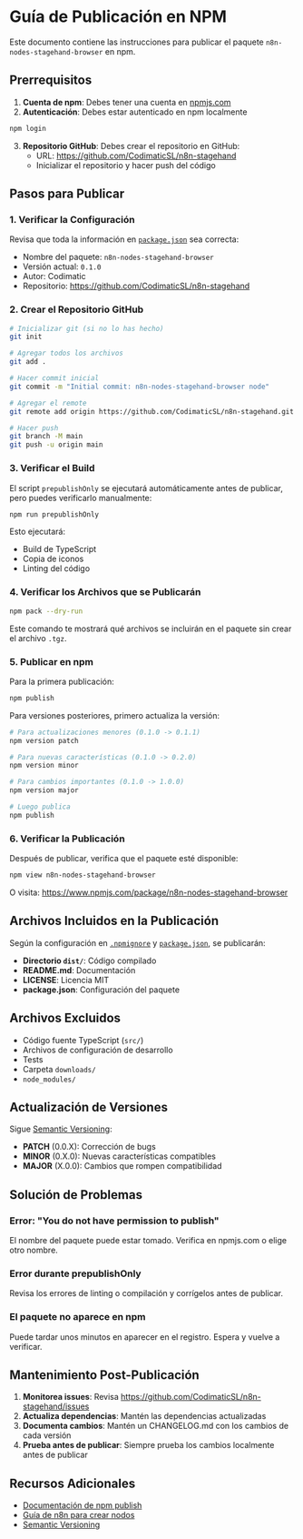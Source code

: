# Guía de Publicación en NPM

Este documento contiene las instrucciones para publicar el paquete `n8n-nodes-stagehand-browser` en npm.

## Prerrequisitos

1. **Cuenta de npm**: Debes tener una cuenta en [npmjs.com](https://www.npmjs.com/)
2. **Autenticación**: Debes estar autenticado en npm localmente

```bash
npm login
```

3. **Repositorio GitHub**: Debes crear el repositorio en GitHub:
   - URL: https://github.com/CodimaticSL/n8n-stagehand
   - Inicializar el repositorio y hacer push del código

## Pasos para Publicar

### 1. Verificar la Configuración

Revisa que toda la información en [`package.json`](package.json:1) sea correcta:
- Nombre del paquete: `n8n-nodes-stagehand-browser`
- Versión actual: `0.1.0`
- Autor: Codimatic
- Repositorio: https://github.com/CodimaticSL/n8n-stagehand

### 2. Crear el Repositorio GitHub

```bash
# Inicializar git (si no lo has hecho)
git init

# Agregar todos los archivos
git add .

# Hacer commit inicial
git commit -m "Initial commit: n8n-nodes-stagehand-browser node"

# Agregar el remote
git remote add origin https://github.com/CodimaticSL/n8n-stagehand.git

# Hacer push
git branch -M main
git push -u origin main
```

### 3. Verificar el Build

El script `prepublishOnly` se ejecutará automáticamente antes de publicar, pero puedes verificarlo manualmente:

```bash
npm run prepublishOnly
```

Esto ejecutará:
- Build de TypeScript
- Copia de iconos
- Linting del código

### 4. Verificar los Archivos que se Publicarán

```bash
npm pack --dry-run
```

Este comando te mostrará qué archivos se incluirán en el paquete sin crear el archivo `.tgz`.

### 5. Publicar en npm

Para la primera publicación:

```bash
npm publish
```

Para versiones posteriores, primero actualiza la versión:

```bash
# Para actualizaciones menores (0.1.0 -> 0.1.1)
npm version patch

# Para nuevas características (0.1.0 -> 0.2.0)
npm version minor

# Para cambios importantes (0.1.0 -> 1.0.0)
npm version major

# Luego publica
npm publish
```

### 6. Verificar la Publicación

Después de publicar, verifica que el paquete esté disponible:

```bash
npm view n8n-nodes-stagehand-browser
```

O visita: https://www.npmjs.com/package/n8n-nodes-stagehand-browser

## Archivos Incluidos en la Publicación

Según la configuración en [`.npmignore`](.npmignore:1) y [`package.json`](package.json:33), se publicarán:

- **Directorio `dist/`**: Código compilado
- **README.md**: Documentación
- **LICENSE**: Licencia MIT
- **package.json**: Configuración del paquete

## Archivos Excluidos

- Código fuente TypeScript (`src/`)
- Archivos de configuración de desarrollo
- Tests
- Carpeta `downloads/`
- `node_modules/`

## Actualización de Versiones

Sigue [Semantic Versioning](https://semver.org/):

- **PATCH** (0.0.X): Corrección de bugs
- **MINOR** (0.X.0): Nuevas características compatibles
- **MAJOR** (X.0.0): Cambios que rompen compatibilidad

## Solución de Problemas

### Error: "You do not have permission to publish"

El nombre del paquete puede estar tomado. Verifica en npmjs.com o elige otro nombre.

### Error durante prepublishOnly

Revisa los errores de linting o compilación y corrígelos antes de publicar.

### El paquete no aparece en npm

Puede tardar unos minutos en aparecer en el registro. Espera y vuelve a verificar.

## Mantenimiento Post-Publicación

1. **Monitorea issues**: Revisa https://github.com/CodimaticSL/n8n-stagehand/issues
2. **Actualiza dependencias**: Mantén las dependencias actualizadas
3. **Documenta cambios**: Mantén un CHANGELOG.md con los cambios de cada versión
4. **Prueba antes de publicar**: Siempre prueba los cambios localmente antes de publicar

## Recursos Adicionales

- [Documentación de npm publish](https://docs.npmjs.com/cli/v9/commands/npm-publish)
- [Guía de n8n para crear nodos](https://docs.n8n.io/integrations/creating-nodes/)
- [Semantic Versioning](https://semver.org/)